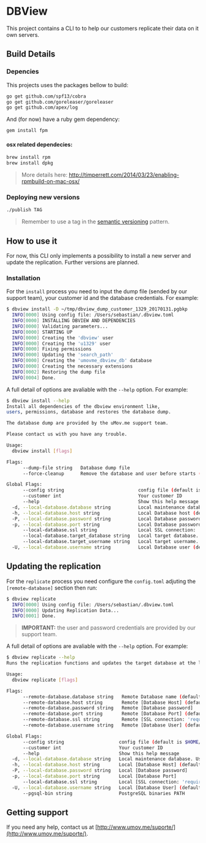 # DBView

This project contains a CLI to to help our customers replicate their data on it own servers.

## Build Details

### Depencies

This projects uses the packages bellow to build:

```bash
go get github.com/spf13/cobra
go get github.com/goreleaser/goreleaser
go get github.com/apex/log
```

And (for now) have a ruby gem dependency:

```bash
gem install fpm
```

#### osx related dependecies:

```bash
brew install rpm
brew install dpkg
```
> More details here: http://timperrett.com/2014/03/23/enabling-rpmbuild-on-mac-osx/

### Deploying new versions

```bash
./publish TAG
```
> Remember to use a tag in the [semantic versioning](http://semver.org/) pattern.

## How to use it

For now, this CLI only implements a possibility to install a new server and update the replication. Further versions are planned.

### Installation

For the `install` process you need to input the dump file (sended by our support team), your customer id and the database credentials. For example:

```bash 
$ dbview install -D ~/tmp/dbview_dump_customer_1329_20170131.pgbkp
  INFO[0000] Using config file: /Users/sebastian/.dbview.toml
  INFO[0000] INSTALLING DBVIEW AND DEPENDENCIES
  INFO[0000] Validating parameters...
  INFO[0000] STARTING UP
  INFO[0000] Creating the 'dbview' user
  INFO[0000] Creating the 'u1329' user
  INFO[0000] Fixing permissions
  INFO[0000] Updating the 'search_path'
  INFO[0000] Creating the 'umovme_dbview_db' database
  INFO[0000] Creating the necessary extensions
  INFO[0002] Restoring the dump file
  INFO[0004] Done.
```

A full detail of options are avaliable with the `--help` option. For example:

```bash
$ dbview install --help
Install all dependencies of the dbview environment like,
users, permissions, database and restores the database dump.

The database dump are provided by the uMov.me support team.

Please contact us with you have any trouble.

Usage:
  dbview install [flags]

Flags:
      --dump-file string   Database dump file
      --force-cleanup      Remove the database and user before starts (DANGER)

Global Flags:
      --config string                           config file (default is $HOME/.dbview.yaml)
      --customer int                            Your customer ID
      --help                                    Show this help message
  -d, --local-database.database string          Local maintenance database. Used for administrative tasks. (default "postgres")
  -h, --local-database.host string              Local Database host (default "127.0.0.1")
  -P, --local-database.password string          Local Database password
  -p, --local-database.port string              Local Database password
      --local-database.ssl string               Local SSL connection: 'require', 'verify-full', 'verify-ca', and 'disable' supported (default "disable")
      --local-database.target_database string   Local target database. (default "umovme_dbview_db")
      --local-database.target_username string   Local target username. (default "dbview")
  -U, --local-database.username string          Local Database user (default "postgres")
```

## Updating the replication


For the `replicate` process you need configure the `config.toml` adjuting the `[remote-database]` section then run:

```bash 
$ dbview replicate
  INFO[0000] Using config file: /Users/sebastian/.dbview.toml
  INFO[0000] Updating Replication Data...
  INFO[0001] Done.
```
> **IMPORTANT:** the user and password credentials are provided by our support team.

A full detail of options are avaliable with the `--help` option. For example:

```bash
$ dbview replicate --help                                                                                                                                                                                       21:45   27.09.17
Runs the replication functions and updates the target database at the latest version

Usage:
  dbview replicate [flags]

Flags:
      --remote-database.database string   Remote Database name (default "prod_umov_dbview")
      --remote-database.host string       Remote [Database Host] (default "dbview.umov.me")
      --remote-database.password string   Remote [Database password]
      --remote-database.port string       Remote [Database Port] (default "9999")
      --remote-database.ssl string        Remote [SSL connection: 'require', 'verify-full', 'verify-ca', and 'disable' supported] (default "disable")
      --remote-database.username string   Remote [Database User] (default "postgres")

Global Flags:
      --config string                    config file (default is $HOME/.dbview.yaml)
      --customer int                     Your customer ID
      --help                             Show this help message
  -d, --local-database.database string   Local maintenance database. Used for administrative tasks. (default "postgres")
  -h, --local-database.host string       Local [Database Host] (default "127.0.0.1")
  -P, --local-database.password string   Local [Database password]
  -p, --local-database.port string       Local [Database Port]
      --local-database.ssl string        Local [SSL connection: 'require', 'verify-full', 'verify-ca', and 'disable' supported] (default "disable")
  -U, --local-database.username string   Local [Database User] (default "postgres")
      --pgsql-bin string                 PostgreSQL binaries PATH
```

## Getting support

If you need any help, contact us at [http://www.umov.me/suporte/](http://www.umov.me/suporte/).
